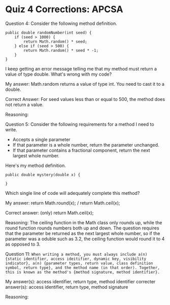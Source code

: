 # Quiz 4 Corrections: APCSA

Question 4: 
Consider the following method definition.

```
public double randomNumber(int seed) {
    if (seed > 1000) {
        return Math.random() * seed;
    } else if (seed > 500) { 
        return Math.random() * seed * -1;
    }
}
```
I keep getting an error message telling me that my method must return a value of type double. What's wrong with my code?

My answer:  Math.random returns a value of type int. You need to cast it to a double. 

Correct Answer: For seed values less than or equal to 500, the method does not return a value.

Reasoning: 

Question 5: 
Consider the following requirements for a method I need to write.

- Accepts a single parameter
- If that parameter is a whole number, return the parameter unchanged.
- If that parameter contains a fractional component, return the next largest whole number.

Here's my method definition.
```
public double mystery(double x) {

}
```
Which single line of code will adequately complete this method?

My answer: return Math.round(x); / return Math.ceil(x);

Correct answer: (only) return Math.ceil(x);

Reasoning: The ceiling function in the Math class only rounds up, while the round function rounds numbers both up and down. The question requires that the parameter be returned as the next largest whole number, so if the parameter was a oduble such as 3.2, the ceiling function would round it to 4 as opposed to 3.

Question 11: 
`
When writing a method, you must always include a(n) {static identifier, access ideitifier, dynamic key, visibility indicator}, a(n) {parameter types, return value, class definition symbol, return type}, and the method name (in that order). Together, this is known as the method's {method signature, method identifier}.
`

My answer(s): access identifier, return type, method identifier
correcter answer(s): access identifier, return type, method signature

Reasoning: 
